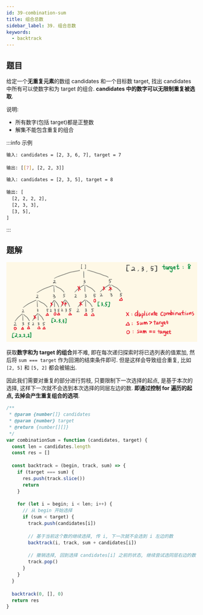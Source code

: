```yaml
---
id: 39-combination-sum
title: 组合总数
sidebar_label: 39. 组合总数
keywords:
  - backtrack
---
```


## 题目

给定一个**无重复元素**的数组 candidates 和一个目标数 target, 找出 candidates 中所有可以使数字和为 target 的组合. **candidates 中的数字可以无限制重复被选取**.

说明:

- 所有数字(包括 target)都是正整数
- 解集不能包含重复的组合

:::info 示例

```bash
输入: candidates = [2, 3, 6, 7], target = 7

输出: [[7], [2, 2, 3]]
```

```bash
输入: candidates = [2, 3, 5], target = 8

输出: [
  [2, 2, 2, 2],
  [2, 3, 3],
  [3, 5],
]
```

:::

## 题解

![39-combination-sum](../../static/img/39-combination-sum.png)

获取**数字和为 target 的组合**并不难, 即在每次递归探索时将已选列表的值累加, 然后将 `sum === target` 作为回溯的结束条件即可. 但是这样会导致组合重复, 比如 `[2, 5]` 和 `[5, 2]` 都会被输出.

因此我们需要对重复的部分进行剪枝, 只要限制下一次选择的起点, 是基于本次的选择, 这样下一次就不会选到本次选择的同层左边的数.
**即通过控制 for 遍历的起点, 去掉会产生重复组合的选项**.

```js
/**
 * @param {number[]} candidates
 * @param {number} target
 * @return {number[][]}
 */
var combinationSum = function (candidates, target) {
  const len = candidates.length
  const res = []

  const backtrack = (begin, track, sum) => {
    if (target === sum) {
      res.push(track.slice())
      return
    }

    for (let i = begin; i < len; i++) {
      // 从 begin 开始选择
      if (sum < target) {
        track.push(candidates[i])

        // 基于当前这个数的继续选择, 传 i, 下一次就不会选到 i 左边的数
        backtrack(i, track, sum + candidates[i])

        // 撤销选择, 回到选择 candidates[i] 之前的状态, 继续尝试选同层右边的数
        track.pop()
      }
    }
  }

  backtrack(0, [], 0)
  return res
}
```
